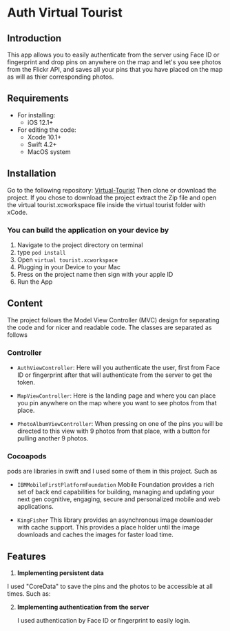 # Auth Virtual Tourist

## Introduction
This app allows you to easily authenticate from the server using Face ID or fingerprint and drop pins on anywhere on the map and let's you see photos from the Flickr API, and saves all your pins that you have placed on the map as will as thier corresponding photos.
 
## Requirements
* For installing:
    * iOS 12.1+
* For editing the code:
    * Xcode 10.1+
    * Swift 4.2+
    * MacOS system

## Installation
Go to the following repository: [Virtual-Tourist](https://github.com/omarfoz/authvt)
Then clone or download the project. If you chose to download the project extract the Zip file and open the virtual tourist.xcworkspace file inside the virtual tourist folder with xCode.


### You can build the application on your device by 
1.  Navigate to the project directory on terminal
2.  type `pod install`
3.	Open `virtual tourist.xcworkspace`
4.	Plugging in your Device to your Mac
5.	Press on the project name then sign with your apple ID
6.	Run the App 

## Content
The project follows the Model View Controller (MVC) design for separating the code and for nicer and readable code.
The classes are separated as follows

### Controller
   * `AuthViewController`: Here will you authenticate the user, first from Face ID or fingerprint after that will authenticate from the server to get the token.

   * `MapViewController`: Here is the landing page and where you can place you pin anywhere on the map where you want to see photos from that place.

   * `PhotoAlbumViewController`: When pressing on one of the pins you will be directed to this view with 9 photos from that place, with a button for pulling another 9 photos.  


### Cocoapods
   pods are libraries in swift and I used some of them in this project. Such as
   
   * `IBMMobileFirstPlatformFoundation` Mobile Foundation provides a rich set of back end capabilities for building, managing and updating your next gen cognitive, engaging, secure and personalized mobile and web applications.

   * `KingFisher` This library provides an asynchronous image downloader with cache support. This provides a place holder until the image downloads and caches the images for faster load time.
   
   
## Features

1.	**Implementing persistent data**

   I used "CoreData" to save the pins and the photos to be accessible at all times. Such as:

2.	**Implementing authentication from the server**

     I used authentication by Face ID or fingerprint to easily login.
